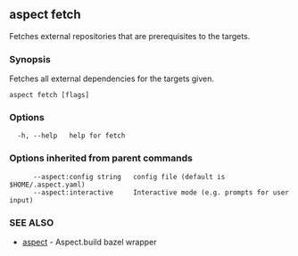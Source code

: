 ## aspect fetch

Fetches external repositories that are prerequisites to the targets.

### Synopsis

Fetches all external dependencies for the targets given.

```
aspect fetch [flags]
```

### Options

```
  -h, --help   help for fetch
```

### Options inherited from parent commands

```
      --aspect:config string   config file (default is $HOME/.aspect.yaml)
      --aspect:interactive     Interactive mode (e.g. prompts for user input)
```

### SEE ALSO

* [aspect](aspect.md)	 - Aspect.build bazel wrapper

